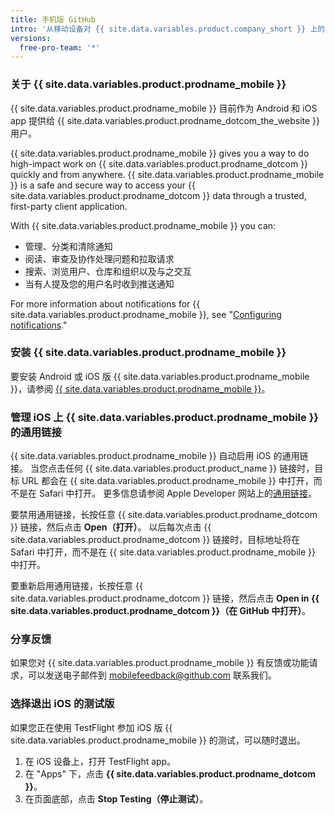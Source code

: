 ```yaml
---
title: 手机版 GitHub
intro: '从移动设备对 {{ site.data.variables.product.company_short }} 上的工作进行分类、协作和管理。'
versions:
  free-pro-team: '*'
---
```


### 关于 {{ site.data.variables.product.prodname_mobile }}

{{ site.data.variables.product.prodname_mobile }} 目前作为 Android 和 iOS app 提供给 {{ site.data.variables.product.prodname_dotcom_the_website }} 用户。

{{ site.data.variables.product.prodname_mobile }} gives you a way to do high-impact work on {{ site.data.variables.product.prodname_dotcom }} quickly and from anywhere. {{ site.data.variables.product.prodname_mobile }} is a safe and secure way to access your {{ site.data.variables.product.prodname_dotcom }} data through a trusted, first-party client application.

With {{ site.data.variables.product.prodname_mobile }} you can:
- 管理、分类和清除通知
- 阅读、审查及协作处理问题和拉取请求
- 搜索、浏览用户、仓库和组织以及与之交互
- 当有人提及您的用户名时收到推送通知

For more information about notifications for {{ site.data.variables.product.prodname_mobile }}, see "[Configuring notifications](/github/managing-subscriptions-and-notifications-on-github/configuring-notifications#enabling-push-notifications-with-github-for-mobile)."

### 安装 {{ site.data.variables.product.prodname_mobile }}

要安装 Android 或 iOS 版 {{ site.data.variables.product.prodname_mobile }}，请参阅 [{{ site.data.variables.product.prodname_mobile }}](https://github.com/mobile)。

### 管理 iOS 上 {{ site.data.variables.product.prodname_mobile }} 的通用链接

{{ site.data.variables.product.prodname_mobile }} 自动启用 iOS 的通用链接。 当您点击任何 {{ site.data.variables.product.product_name }} 链接时，目标 URL 都会在 {{ site.data.variables.product.prodname_mobile }} 中打开，而不是在 Safari 中打开。 更多信息请参阅 Apple Developer 网站上的[通用链接](https://developer.apple.com/ios/universal-links/)。

要禁用通用链接，长按任意 {{ site.data.variables.product.prodname_dotcom }} 链接，然后点击 **Open（打开）**。 以后每次点击 {{ site.data.variables.product.prodname_dotcom }} 链接时，目标地址将在 Safari 中打开，而不是在 {{ site.data.variables.product.prodname_mobile }} 中打开。

要重新启用通用链接，长按任意 {{ site.data.variables.product.prodname_dotcom }} 链接，然后点击 **Open in {{ site.data.variables.product.prodname_dotcom }}（在 GitHub 中打开）**。

### 分享反馈

如果您对 {{ site.data.variables.product.prodname_mobile }} 有反馈或功能请求，可以发送电子邮件到 <a href="mailto:mobilefeedback@github.com">mobilefeedback@github.com</a> 联系我们。


### 选择退出 iOS 的测试版

如果您正在使用 TestFlight 参加 iOS 版 {{ site.data.variables.product.prodname_mobile }} 的测试，可以随时退出。

1. 在 iOS 设备上，打开 TestFlight app。
2. 在 "Apps" 下，点击 **{{ site.data.variables.product.prodname_dotcom }}**。
3. 在页面底部，点击 **Stop Testing（停止测试）**。
